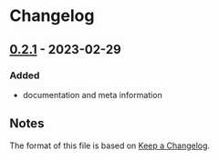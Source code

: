 # Changelog

## [0.2.1] - 2023-02-29

### Added
- documentation and meta information

## Notes

The format of this file is based on [Keep a Changelog](https://keepachangelog.com/en/1.1.0/).

[0.2.1]: https://github.com/bernhard-musch/greaheisl/releases/tag/v0.2.1


